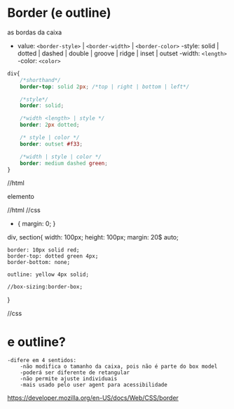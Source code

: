 # Border (e outline)

as bordas da caixa

- value: `<border-style>` | `<border-width>` | `<border-color>`
    -style: solid | dotted | dashed | double | groove | ridge | inset | outset
    -width: `<length>`
    -color: `<color>`

```css
div{
    /*shorthand*/
    border-top: solid 2px; /*top | right | bottom | left*/

    /*style*/
    border: solid;

    /*width <length> | style */
    border: 2px dotted;

    /* style | color */
    border: outset #f33;

    /*width | style | color */
    border: medium dashed green;
}
```

//html

<div>elemento</div>

//html
//css

* {
    margin: 0;
}

div, section{
    width: 100px;
    height: 100px;
    margin: 20$ auto;

    border: 10px solid red;
    border-top: dotted green 4px;
    border-bottom: none;

    outline: yellow 4px solid;

    //box-sizing:border-box;
}

//css



# e outline?
    -difere em 4 sentidos:
        -não modifica o tamanho da caixa, pois não é parte do box model
        -poderá ser diferente de retangular
        -não permite ajuste individuais
        -mais usado pelo user agent para acessibilidade



https://developer.mozilla.org/en-US/docs/Web/CSS/border
